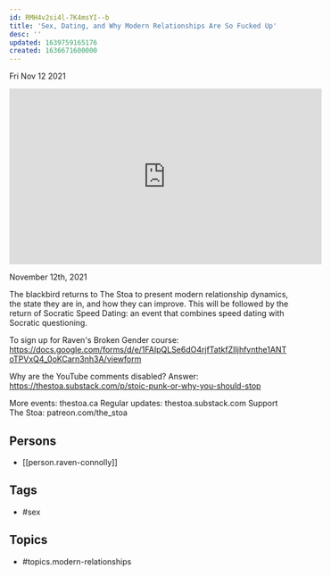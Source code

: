 ```yaml
---
id: RMH4v2si4l-7K4msYI--b
title: 'Sex, Dating, and Why Modern Relationships Are So Fucked Up'
desc: ''
updated: 1639759165176
created: 1636671600000
---
```





Fri Nov 12 2021

<iframe width="560" height="315" src="https://www.youtube.com/embed/O4K4vXHrZTw" title="Sex, Dating, and Why Modern Relationships Are So Fucked Up w/ Raven Connolly" frameborder="0" allow="accelerometer; autoplay; clipboard-write; encrypted-media; gyroscope; picture-in-picture" allowfullscreen ></iframe>

November 12th, 2021

The blackbird returns to The Stoa to present modern relationship dynamics, the state they are in, and how they can improve. This will be followed by the return of Socratic Speed Dating: an event that combines speed dating with Socratic questioning.

To sign up for Raven's Broken Gender course: https://docs.google.com/forms/d/e/1FAIpQLSe6dO4rjfTatkfZIIjhfvnthe1ANToTPVxQ4_0oKCarn3nh3A/viewform

Why are the YouTube comments disabled? Answer: https://thestoa.substack.com/p/stoic-punk-or-why-you-should-stop

More events: thestoa.ca
Regular updates: thestoa.substack.com
Support The Stoa: patreon.com/the_stoa

## Persons

- [[person.raven-connolly]]

## Tags

- #sex

## Topics

- #topics.modern-relationships

